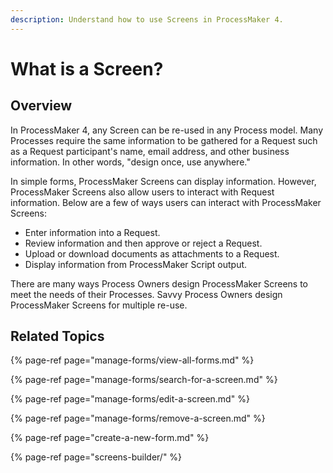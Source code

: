 ```yaml
---
description: Understand how to use Screens in ProcessMaker 4.
---
```


# What is a Screen?

## Overview

In ProcessMaker 4, any Screen can be re-used in any Process model. Many Processes require the same information to be gathered for a Request such as a Request participant's name, email address, and other business information. In other words, "design once, use anywhere."

In simple forms, ProcessMaker Screens can display information. However, ProcessMaker Screens also allow users to interact with Request information. Below are a few of ways users can interact with ProcessMaker Screens:

* Enter information into a Request.
* Review information and then approve or reject a Request.
* Upload or download documents as attachments to a Request.
* Display information from ProcessMaker Script output.

There are many ways Process Owners design ProcessMaker Screens to meet the needs of their Processes. Savvy Process Owners design ProcessMaker Screens for multiple re-use.

## Related Topics

{% page-ref page="manage-forms/view-all-forms.md" %}

{% page-ref page="manage-forms/search-for-a-screen.md" %}

{% page-ref page="manage-forms/edit-a-screen.md" %}

{% page-ref page="manage-forms/remove-a-screen.md" %}

{% page-ref page="create-a-new-form.md" %}

{% page-ref page="screens-builder/" %}

